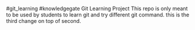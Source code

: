 #git_learning
#knowledgegate Git Learning Project
This repo is only meant to be used by students to learn git and try different git command.
this is the third change on top of second.

